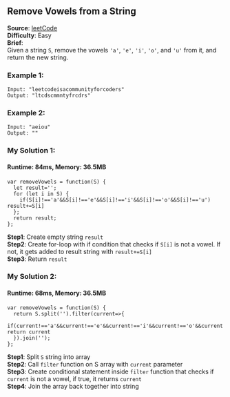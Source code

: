 ## Remove Vowels from a String

**Source**: [leetCode](https://leetcode.com/problems/remove-vowels-from-a-string/)   
**Difficulty**: Easy    
**Brief**:  
Given a string ```S```, remove the vowels ```'a'```, ```'e'```, ```'i'```, ```'o'```, and ```'u'``` from it, and return the new string.


### Example 1:
```
Input: "leetcodeisacommunityforcoders"
Output: "ltcdscmmntyfrcdrs"
```  
  
### Example 2:
```
Input: "aeiou"
Output: ""
```


### My Solution 1:
#### Runtime: 84ms, Memory: 36.5MB
```
var removeVowels = function(S) {
  let result='';
  for (let i in S) {
    if(S[i]!=='a'&&S[i]!=='e'&&S[i]!=='i'&&S[i]!=='o'&&S[i]!=='u') result+=S[i]
  };
  return result;
};
```
**Step1**: Create empty string ```result```  
**Step2**: Create for-loop with if condition that checks if ```S[i]``` is not a vowel. If not, it gets added to result string with ```result+=S[i]```   
**Step3**: Return ```result```

### My Solution 2:
#### Runtime: 68ms, Memory: 36.5MB
```
var removeVowels = function(S) {
  return S.split('').filter(current=>{
    if(current!=='a'&&current!=='e'&&current!=='i'&&current!=='o'&&current!=='u') return current
  }).join('');
};
```
**Step1**: Split ```S``` string into array  
**Step2**: Call ```filter``` function on S array with ```current``` parameter  
**Step3**: Create conditional statement inside ```filter``` function that checks if ```current``` is not a vowel, if true, it returns ```current```  
**Step4**: Join the array back together into string
